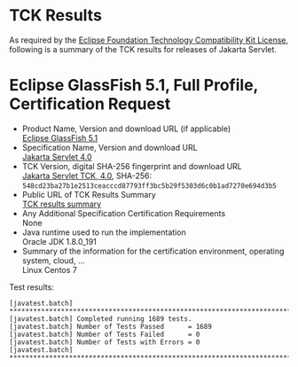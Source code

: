 TCK Results
===========

As required by the
[Eclipse Foundation Technology Compatibility Kit License](https://www.eclipse.org/legal/tck.php),
following is a summary of the TCK results for releases of Jakarta Servlet.

# Eclipse GlassFish 5.1, Full Profile, Certification Request

- Product Name, Version and download URL (if applicable) \
  [Eclipse GlassFish 5.1](https://www.eclipse.org/downloads/download.php?file=/glassfish/glassfish-5.1.0.zip)
- Specification Name, Version and download URL \
  [Jakarta Servlet 4.0](https://jakarta.ee/specifications/servlet/4.0/)
- TCK Version, digital SHA-256 fingerprint and download URL \
  [Jakarta Servlet TCK, 4.0](http://download.eclipse.org/ee4j/jakartaee-tck/jakartaee8-eftl/promoted/eclipse-servlet-tck-4.0.0.zip), SHA-256: `548cd23ba27b1e2513ceacccd87793ff3bc5b29f5303d6c0b1ad7270e694d3b5`
- Public URL of TCK Results Summary \
  [TCK results summary](TCK-Results.html)
- Any Additional Specification Certification Requirements \
  None
- Java runtime used to run the implementation \
  Oracle JDK 1.8.0_191
- Summary of the information for the certification environment, operating system, cloud, ... \
  Linux Centos 7

Test results:

```
[javatest.batch] ********************************************************************************
[javatest.batch] Completed running 1689 tests.
[javatest.batch] Number of Tests Passed      = 1689
[javatest.batch] Number of Tests Failed      = 0
[javatest.batch] Number of Tests with Errors = 0
[javatest.batch] ********************************************************************************
```
